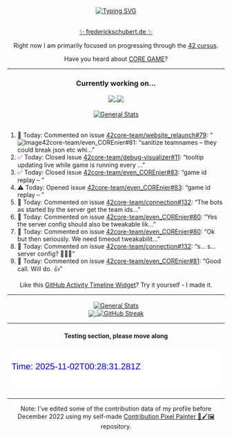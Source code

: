 <div align="center">
	<a href="https://git.io/typing-svg"><img src="https://readme-typing-svg.demolab.com?font=Fira+Code&size=30&pause=1000&color=70A5FD&background=1A1B27&center=true&vCenter=true&repeat=false&random=false&width=550&lines=%F0%9F%91%8B+Hello+World!+I'm+Freddy!+%F0%9F%96%96" alt="Typing SVG" /></a>
</div>
<br>
<div align="center">
	<p></p><a href="https://frederickschubert.de">✨ frederickschubert.de ✨</a></p>
	<p>Right now I am primarily focused on progressing through the <a href="https://github.com/FreddyMSchubert/42_cursus">42 cursus</a>.</p>
	<p>Have you heard about <a href="https://coregame.de/">CORE GAME</a>?</p>
</div>

<hr>

<div align="center">

### Currently working on...

<!-- [![current_repo](https://github-readme-stats.vercel.app/api/pin/?username=FreddyMSchubert&repo=Crafty_Concoctions&theme=tokyonight)](https://github.com/FreddyMSchubert/Crafty_Concoctions) -->

<div align="center">
	<a href="https://github.com/Reptudn/42_transcendence" target="_blank">
		<img align="center" src="https://github-readme-stats.vercel.app/api/pin/?username=Reptudn&repo=42_transcendence&theme=tokyonight" />
	</a>
	<a href="https://github.com/42core-team/even_COREnier" target="_blank">
		<img align="center" src="https://github-readme-stats.vercel.app/api/pin/?username=42core-team&repo=even_COREnier&theme=tokyonight" />
	</a>
</div>

<br>

<div align="center">
	<a href="https://github.com/FreddyMSchubert/42_cursus" target="_blank">
		<img align="center" src="https://github-readme-stats.vercel.app/api/pin/?username=FreddyMSchubert&repo=42_cursus&theme=tokyonight" alt="General Stats" />
	</a>
</div>

<br>

<div align="left">
<ol>
<!-- ACTIVITY:START -->
<li>💬 Today: Commented on issue <a href="https://github.com/42core-team/website_relaunch/issues/79#issuecomment-3148623969">42core-team/website_relaunch#79</a>: “<img width="270" height="129" alt="Image" src="htt…”</li>
<li>✅ Today: Closed issue <a href="https://github.com/42core-team/even_COREnier/issues/81">42core-team/even_COREnier#81</a>: “sanitize teamnames – they could break json etc whi…”</li>
<li>✅ Today: Closed issue <a href="https://github.com/42core-team/debug-visualizer/issues/11">42core-team/debug-visualizer#11</a>: “tooltip updating live while game is running every …”</li>
<li>✅ Today: Closed issue <a href="https://github.com/42core-team/even_COREnier/issues/83">42core-team/even_COREnier#83</a>: “game id replay – ”</li>
<li>⚠️ Today: Opened issue <a href="https://github.com/42core-team/even_COREnier/issues/83">42core-team/even_COREnier#83</a>: “game id replay – ”</li>
<li>💬 Today: Commented on issue <a href="https://github.com/42core-team/connection/issues/132#issuecomment-3148424097">42core-team/connection#132</a>: “The bots as started by the server get the team ids…”</li>
<li>💬 Today: Commented on issue <a href="https://github.com/42core-team/even_COREnier/pull/80#issuecomment-3148422291">42core-team/even_COREnier#80</a>: “Yes the server config should also be tweakable lik…”</li>
<li>💬 Today: Commented on issue <a href="https://github.com/42core-team/even_COREnier/pull/80#issuecomment-3148404907">42core-team/even_COREnier#80</a>: “Ok but then seriously. We need timeout tweakabilit…”</li>
<li>💬 Today: Commented on issue <a href="https://github.com/42core-team/connection/issues/132#issuecomment-3148402906">42core-team/connection#132</a>: “s... s... server config? 🥺🥺🥺”</li>
<li>💬 Today: Commented on issue <a href="https://github.com/42core-team/even_COREnier/issues/81#issuecomment-3148402335">42core-team/even_COREnier#81</a>: “Good call. Will do. 👍”</li>
<!-- ACTIVITY:END -->
</ol>
</div>

Like this [GitHub Activity Timeline Widget](https://github.com/FreddyMSchubert/github-activity-timeline)? Try it yourself - I made it.

<hr>

<div align="center">
	<a href="https://github.com/anuraghazra/github-readme-stats" target="_blank">
		<img height=200 align="center" src="https://github-readme-stats.vercel.app/api?username=FreddyMSchubert&show_icons=true&theme=tokyonight&card_width=650" alt="General Stats" />
	</a>
</div>

<div align="center">
	<a href="https://github.com/anuraghazra/github-readme-stats" target="_blank">
		<img height=200 align="center" src="https://github-readme-stats.vercel.app/api/top-langs/?username=FreddyMSchubert&layout=donut&theme=tokyonight&card_width=320">
	</a>
	<a href="https://github.com/DenverCoder1/github-readme-streak-stats" target="_blank">
		<img height=200 align="center" src="https://streak-stats.demolab.com?user=FreddyMSchubert&theme=tokyonight&date_format=j%20M%5B%20Y%5D&card_width=320&card_height=200&hide_total_contributions=true" alt="GitHub Streak" />
	</a>
</div>

<hr>

#### Testing section, please move along

![GitHub Defenders SVG](https://github.com/FreddyMSchubert/FreddyMSchubert/blob/github_defenders_output/output.svg)

<hr>

Note: I've edited some of the contribution data of my profile before December 2022 using my self-made [Contribution Pixel Painter 🎨🖌️🖼️](https://github.com/FreddyMSchubert/contribution-pixel-painter) repository.
